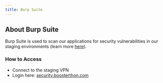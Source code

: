 ```yaml
---
title: Burp Suite
---
```


## About Burp Suite

Burp Suite is used to scan our applications for security vulnerabilities in our staging environments (learn more [here](https://portswigger.net/burp)).

### How to Access

- Connect to the staging VPN
- Login here: [security.boosterthon.com](https://security.boosterthon.com/)
